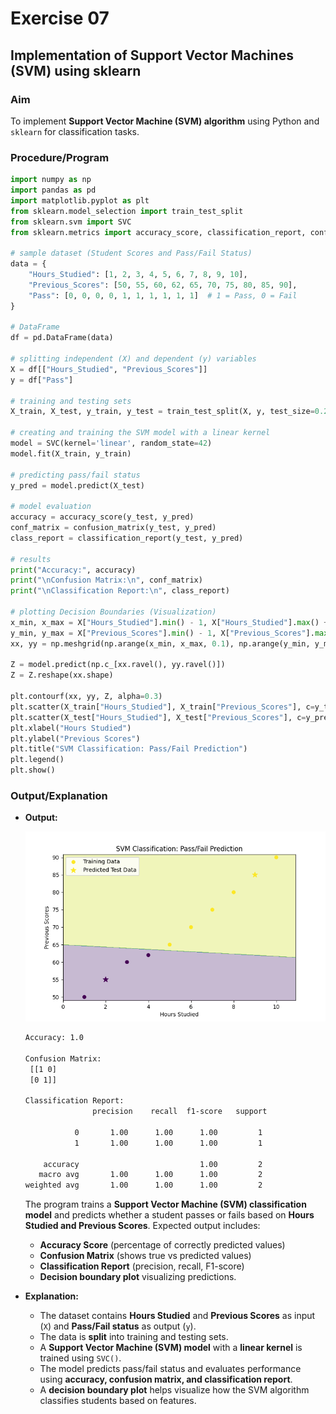 # Exercise 07

## Implementation of Support Vector Machines (SVM) using sklearn  

### Aim  

To implement **Support Vector Machine (SVM) algorithm** using Python and `sklearn` for classification tasks.  

### Procedure/Program  

```python
import numpy as np
import pandas as pd
import matplotlib.pyplot as plt
from sklearn.model_selection import train_test_split
from sklearn.svm import SVC
from sklearn.metrics import accuracy_score, classification_report, confusion_matrix

# sample dataset (Student Scores and Pass/Fail Status)
data = {
    "Hours_Studied": [1, 2, 3, 4, 5, 6, 7, 8, 9, 10],
    "Previous_Scores": [50, 55, 60, 62, 65, 70, 75, 80, 85, 90],
    "Pass": [0, 0, 0, 0, 1, 1, 1, 1, 1, 1]  # 1 = Pass, 0 = Fail
}

# DataFrame
df = pd.DataFrame(data)

# splitting independent (X) and dependent (y) variables
X = df[["Hours_Studied", "Previous_Scores"]]
y = df["Pass"]

# training and testing sets
X_train, X_test, y_train, y_test = train_test_split(X, y, test_size=0.2, random_state=42)

# creating and training the SVM model with a linear kernel
model = SVC(kernel='linear', random_state=42)
model.fit(X_train, y_train)

# predicting pass/fail status
y_pred = model.predict(X_test)

# model evaluation
accuracy = accuracy_score(y_test, y_pred)
conf_matrix = confusion_matrix(y_test, y_pred)
class_report = classification_report(y_test, y_pred)

# results
print("Accuracy:", accuracy)
print("\nConfusion Matrix:\n", conf_matrix)
print("\nClassification Report:\n", class_report)

# plotting Decision Boundaries (Visualization)
x_min, x_max = X["Hours_Studied"].min() - 1, X["Hours_Studied"].max() + 1
y_min, y_max = X["Previous_Scores"].min() - 1, X["Previous_Scores"].max() + 1
xx, yy = np.meshgrid(np.arange(x_min, x_max, 0.1), np.arange(y_min, y_max, 0.1))

Z = model.predict(np.c_[xx.ravel(), yy.ravel()])
Z = Z.reshape(xx.shape)

plt.contourf(xx, yy, Z, alpha=0.3)
plt.scatter(X_train["Hours_Studied"], X_train["Previous_Scores"], c=y_train, label="Training Data")
plt.scatter(X_test["Hours_Studied"], X_test["Previous_Scores"], c=y_pred, marker="*", s=100, label="Predicted Test Data")
plt.xlabel("Hours Studied")
plt.ylabel("Previous Scores")
plt.title("SVM Classification: Pass/Fail Prediction")
plt.legend()
plt.show()
```

### Output/Explanation  

- **Output:**

  ![(SVM) classification model](image.png)

  ```bash
  Accuracy: 1.0

  Confusion Matrix:
   [[1 0]
   [0 1]]

  Classification Report:
                 precision    recall  f1-score   support

             0       1.00      1.00      1.00         1
             1       1.00      1.00      1.00         1

      accuracy                           1.00         2
     macro avg       1.00      1.00      1.00         2
  weighted avg       1.00      1.00      1.00         2

  ```

  The program trains a **Support Vector Machine (SVM) classification model** and predicts whether a student passes or fails based on **Hours Studied and Previous Scores**. Expected output includes:  
  - **Accuracy Score** (percentage of correctly predicted values)  
  - **Confusion Matrix** (shows true vs predicted values)  
  - **Classification Report** (precision, recall, F1-score)  
  - **Decision boundary plot** visualizing predictions.  

- **Explanation:**  
  - The dataset contains **Hours Studied** and **Previous Scores** as input (`X`) and **Pass/Fail status** as output (`y`).  
  - The data is **split** into training and testing sets.  
  - A **Support Vector Machine (SVM) model** with a **linear kernel** is trained using `SVC()`.  
  - The model predicts pass/fail status and evaluates performance using **accuracy, confusion matrix, and classification report**.  
  - A **decision boundary plot** helps visualize how the SVM algorithm classifies students based on features.
